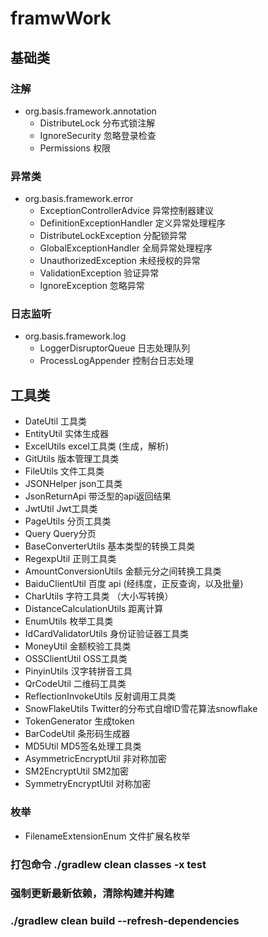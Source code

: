 # framwWork
## 基础类
 ### 注解
* org.basis.framework.annotation
    * DistributeLock   分布式锁注解
    * IgnoreSecurity   忽略登录检查
    * Permissions  权限
 ### 异常类
* org.basis.framework.error
    * ExceptionControllerAdvice   异常控制器建议
    * DefinitionExceptionHandler  定义异常处理程序
    * DistributeLockException     分配锁异常
    * GlobalExceptionHandler      全局异常处理程序
    * UnauthorizedException       未经授权的异常
    * ValidationException         验证异常
    * IgnoreException             忽略异常
 ### 日志监听 
* org.basis.framework.log
    * LoggerDisruptorQueue        日志处理队列
    * ProcessLogAppender          控制台日志处理
## 工具类
* DateUtil                      工具类
* EntityUtil                    实体生成器
* ExcelUtils                    excel工具类 (生成，解析)
* GitUtils                      版本管理工具类
* FileUtils                     文件工具类  
* JSONHelper                    json工具类
* JsonReturnApi                 带泛型的api返回结果
* JwtUtil                       Jwt工具类
* PageUtils                     分页工具类
* Query                         Query分页
* BaseConverterUtils            基本类型的转换工具类
* RegexpUtil                    正则工具类
* AmountConversionUtils         金额元分之间转换工具类
* BaiduClientUtil               百度 api (经纬度，正反查询，以及批量)
* CharUtils                     字符工具类 （大小写转换）
* DistanceCalculationUtils      距离计算
* EnumUtils                     枚举工具类
* IdCardValidatorUtils          身份证验证器工具类
* MoneyUtil                     金额校验工具类
* OSSClientUtil                 OSS工具类 
* PinyinUtils                   汉字转拼音工具
* QrCodeUtil                    二维码工具类
* ReflectionInvokeUtils         反射调用工具类
* SnowFlakeUtils                Twitter的分布式自增ID雪花算法snowflake
* TokenGenerator                生成token  
* BarCodeUtil                   条形码生成器
* MD5Util                       MD5签名处理工具类
* AsymmetricEncryptUtil         非对称加密
* SM2EncryptUtil                SM2加密
* SymmetryEncryptUtil           对称加密

### 枚举
* FilenameExtensionEnum          文件扩展名枚举

### 打包命令 ./gradlew clean classes -x test
### 强制更新最新依赖，清除构建并构建
### ./gradlew clean build --refresh-dependencies